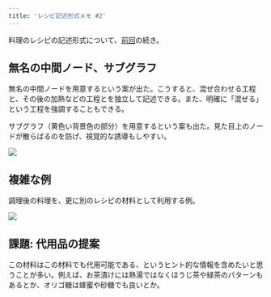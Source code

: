 ```yaml
---
title: 'レシピ記述形式メモ #2'
---
```

料理のレシピの記述形式について、[前回](https://r7kamura.com/articles/2022-05-13-mermaid-recipe-memo)の続き。

無名の中間ノード、サブグラフ
--------------

無名の中間ノードを用意するという案が出た。こうすると、混ぜ合わせる工程と、その後の加熱などの工程とを独立して記述できる。また、明確に「混ぜる」という工程を強調することもできる。

サブグラフ（黄色い背景色の部分）を用意するという案も出た。見た目上のノードが散らばるのを防げ、視覚的な誘導もしやすい。

![](https://lh3.googleusercontent.com/docs/ADP-6oHYFdEyFSMz1jftZeqmuL8lWwDvn5qUE7rDdR7KXm4CA6b6Ho75Om3gGdGejCumBOioJbXirpOt_EgpGLj7ZbIul0BpV1A-SAVC6pV6P89Whk1CqBP0h9Jo3480pydx7iRGWv6t6JaBWmYWEls0s0ONDcLQZhziMuAXMviCDOIFOSaQ4gCxdDLU-U1zxzLClxcOtiQCSTE2PxjEPmXlskmZ0JCozlwj7uwXgjJsSm_TUqvccbcgOX6nsIlDE7LKzo1p-aMDWASD1Z-ZsDDgTI_j_q2YuKLmrYrbBVk0BH0MMNmBofhXn0U0iSDMWjn_3vqtFeaMKTDuMefUP7JlQO7ke5F29Dv6Hgv1FFaOhYFiePUF8f13g5ydhRsVRDDpxEDjL2_tZ6St-jp45zAo2D5uwFhIUqw3GblorFDK7sABUoyMt4ZeqoNd-gfAiYkiqUqZZ2ZSo4JIVDRzP9RzdOt-oalV5DSMo8iRXzmHRo-AGweh-ughT0RTpOu77mrlNpL6SA5mEzbdkbe-h-i1C0trNWsvpELdi98EsAgtIsp1xEjldccNok0zTpBVKXnvZN4SlNZlEtOGnQAazJSx2Bojlm_AmrpClghusls_pVgDa8d_Uk3tB1eaxIYlV3BbvoI4pPTV4vgd_1dZW-NTL5xEXdksEzHgn-jqWZ441oeyPZr7tNs-w6VG_kQ9dSaRnQ4cW19DWw3KCh5V9usv3miutcYdO7Wa2OQ_IgiR2XBTmntLR6h7xWivwnfzinXVtiAwiNntz-apevb6WCPK1dlmyyyJaR_Ce-CGzcGqFZitry8x2I9os6FHk4FtNPVfeI2t-HU_aS4xW6YkVYfvgMZtn8Q2pFFlSzFMY2K_qUXfx_Xs1J8lTaRFJfSdjcDMDpbSpi51Gd7h5fSWtmIckrh4-tLgeUl16dQ0AsGCYb_XPeCXpuo2ZZpndMpBV-MngKHGsVQYAprT8eAxqyZ9VAlTqLS1IzQbqc2sha0zBZGOAIq-vv78it2mPu0DfGx_l39qXqSnS0KobrwoMU3cKXtzQf5WADqefCuarxieBkNHMcuGXTFT9l8bp8cT17HyX7xDAiSI6iwCLSMY4rHH9f2S7DUQtz9U5nQPzrznQgzsJLCAoq5AYQHu03cAG35WNsUn_jyntgH12XXCg_uTiVQJetcTZ_guI9m0P_cyVv8d6VaSIvVnTK2OhZ6_QVCvvojSCSfmoFZ3IM1k12Ly9t9ffiPSRbGIN7y80t8XXrJ3quu1)

複雑な例
----

調理後の料理を、更に別のレシピの材料として利用する例。

![](https://lh3.googleusercontent.com/docs/ADP-6oGmFsFCv2wjwdJ18atatxnhZAONJY3GTZ15QHO_1VH0OzwcupekxhXetZTSjICqtsAC2fwJvpddsUVBPo0VsfgDkYoXBghvNWvfSYmIdzQ4imLLife_lZ-gFGbju_xcK_bieYXCfet2-RE4hWQIPYjuafNNpNxVz9K4a_UTXwyK3rA1PNqUUOAOfG_xSz6keFYQ5NEzwKW0SoLelfzAIxQdSSkh6SLC2PcRjuzdF35xZg6M7nC1wpgqbJaIVxMdUMYjnE7QXhhtY8HlFVhcHeo9K8lxjkDN4rBBUxwosDbvk65uoBZJRA-WTYZZsiX0LekiGx2-4YD4Tp6CNI0eNf-ASdmuvtM_Yc64D7BU0fsboNIg-bc60YUz4XDNJU1CwbtcEuQJUzzpB3VqJfeDmBhl4zivQy4U-of-9tMK7J442PuaURKjj8K4Rg8YWXZUHgD_MLp-t-l5dBA281jhMBgO97zJRDvaNWP1wnBISoL4nJAuk6IHnPIN4yjdNNarid54N75t4KCaYPJDprAECrrT-vyE3wnYoJEUZGGhAluBWNtKjKDl3ziL4UaScwkiQQa-RO2BNDBfaocYIpdtSGuOnLicUGfXmqNzWODTrPP31JDF10YqLVNSMT2HhVUX8FSJlX38Sf1gnDNA_x_NLug5BRb4ctudvUsBFxZZswqEwK4Jta9XxPA86mTG8ZQ4FGYZ_k1--JA_PpSkUXYx414ki3b1PsGZjY2fYgqosoEA0hRai8OEYnf2y9ApU1nvMUUDL8KEHrkVAANrO6c2FnPYfa9AceTHI8Tn1plyMUthj3TvKDO2rLmhJzyYG6ycTU2x_er5Vmhz3izXRUoR_qVyoihDO9lJctw14tl1D6IfKPpz6VUIdxgzyZv0Tv6ystPgnY-g8kds4k80m9dQWACLW6zdYbm_gnD3uUR6RBKrC87DeDn0FXRqEDNgpQs8Q2neUyQZneDuloX4fxA6kJv4b9USxnPK7beSrLa-8dhnkK3wYs_hR9Tk_0JRyxRGrA02Q7GmD5BrJssfpiCwq8Whlw1r0tdTVSyE5_qoHLe8OLVSR_KvTammqSL-962l-JHtzqsvu2vUow6atH7hM-QTASRUb7We8m5SIqLytan6qY4SDZ0Bn2x0LgFxZI9lHw3i6MCs8Cg2RvR2oSC1lMcbqkSSYjSdqrYwm_QDYeA4NHnbSvHlniEfCf_eiPL6ymnAXWXpj8Yw1aeZpZSxLn0jqcgXWA1HysfJP6WYE5d_SybV)

課題: 代用品の提案
----------

この材料はこの材料でも代用可能である、というヒント的な情報を含めたいと思うことが多い。例えば、お茶漬けには熱湯ではなくほうじ茶や緑茶のパターンもあるとか、オリゴ糖は蜂蜜や砂糖でも良いとか。
